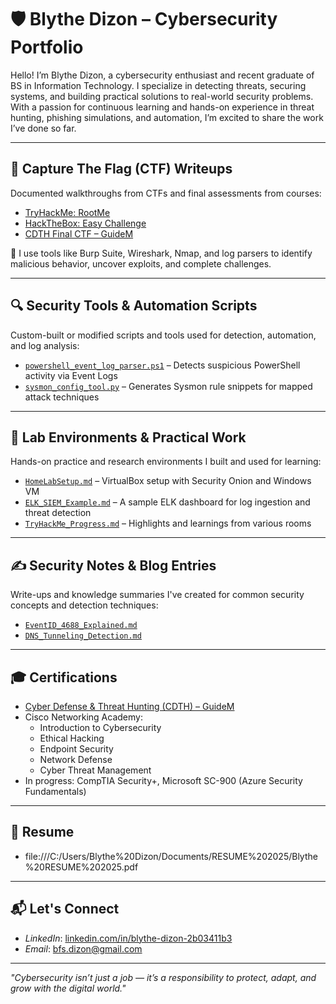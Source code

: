 # 🛡️ Blythe Dizon – Cybersecurity Portfolio

Hello! I’m Blythe Dizon, a cybersecurity enthusiast and recent graduate of BS in Information Technology. I specialize in detecting threats, securing systems, and building practical solutions to real-world security problems. With a passion for continuous learning and hands-on experience in threat hunting, phishing simulations, and automation, I’m excited to share the work I’ve done so far.

---

## 🧩 Capture The Flag (CTF) Writeups

Documented walkthroughs from CTFs and final assessments from courses:

- [TryHackMe: RootMe](ctf-writeups/TryHackMe_RootMe.md)
- [HackTheBox: Easy Challenge](ctf-writeups/HackTheBox_EasyChallenge.md)
- [CDTH Final CTF – GuideM](ctf-writeups/CDTH_Final_CTF.md)

🧠 I use tools like Burp Suite, Wireshark, Nmap, and log parsers to identify malicious behavior, uncover exploits, and complete challenges.


---

## 🔍 Security Tools & Automation Scripts

Custom-built or modified scripts and tools used for detection, automation, and log analysis:

- [`powershell_event_log_parser.ps1`](scripts/powershell_event_log_parser.ps1) – Detects suspicious PowerShell activity via Event Logs
- [`sysmon_config_tool.py`](scripts/sysmon_config_tool.py) – Generates Sysmon rule snippets for mapped attack techniques

---

## 🧪 Lab Environments & Practical Work

Hands-on practice and research environments I built and used for learning:

- [`HomeLabSetup.md`](labs/HomeLabSetup.md) – VirtualBox setup with Security Onion and Windows VM
- [`ELK_SIEM_Example.md`](labs/ELK_SIEM_Example.md) – A sample ELK dashboard for log ingestion and threat detection
- [`TryHackMe_Progress.md`](labs/TryHackMe_Progress.md) – Highlights and learnings from various rooms

---

## ✍️ Security Notes & Blog Entries

Write-ups and knowledge summaries I've created for common security concepts and detection techniques:

- [`EventID_4688_Explained.md`](blog-notes/EventID_4688_Explained.md)
- [`DNS_Tunneling_Detection.md`](blog-notes/DNS_Tunneling_Detection.md)

---

## 🎓 Certifications

- [Cyber Defense & Threat Hunting (CDTH) – GuideM](certifications/CDTH_Certificate.pdf)
- Cisco Networking Academy:
  - Introduction to Cybersecurity
  - Ethical Hacking
  - Endpoint Security
  - Network Defense
  - Cyber Threat Management
- In progress: CompTIA Security+, Microsoft SC-900 (Azure Security Fundamentals)

---

## 📄 Resume

- file:///C:/Users/Blythe%20Dizon/Documents/RESUME%202025/Blythe%20RESUME%202025.pdf

---

## 📬 Let's Connect

- *LinkedIn*: [linkedin.com/in/blythe-dizon-2b03411b3](https://www.linkedin.com/in/blythe-dizon-2b03411b3)
- *Email*: bfs.dizon@gmail.com

---

_"Cybersecurity isn’t just a job — it’s a responsibility to protect, adapt, and grow with the digital world."_

